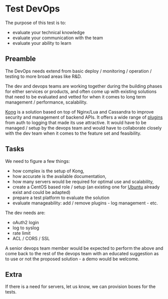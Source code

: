 # Test DevOps

The purpose of this test is to:
- evaluate your technical knowledge
- evaluate your communication with the team
- evaluate your ability to learn
 
## Preamble
 
The DevOps needs extend from basic deploy / monitoring / operation / testing to more broad areas like R&D. 

The dev and devops teams are working together during the building phases for either services or products, and often come up with existing solutions that need to be evaluated and vetted for when it comes to long term management / performance, scalability.

[Kong](https://getkong.org) is a solution based on top of Nginx/Lua and Cassandra to improve security and management of backend APIs. It offers a wide range of [plugins](https://getkong.org/plugins/) from auth to logging that made its use attractive. It would have to be managed / setup by the devops team and would have to collaborate closely with the dev team when it comes to the feature set and feasibility. 

## Tasks

We need to figure a few things: 
- how complex is the setup of Kong,
- how accurate is the available documentation,
- how many servers would be required for optimal use and scalability,
- create a CentOS based role / setup (an existing one for [Ubuntu](https://galaxy.ansible.com/jessem/kong/) already exist and could be adapted)
- prepare a test platform to evaluate the solution
- evaluate manageability: add / remove plugins - log management - etc.

The dev needs are:
- oAuth2 login
- log to syslog
- rate limit
- ACL / CORS / SSL

A senior devops team member would be expected to perform the above and come back to the rest of the devops team with an educated suggestion as to use or not the proposed solution - a demo would be welcome.

## Extra

If there is a need for servers, let us know, we can provision boxes for the tests.
